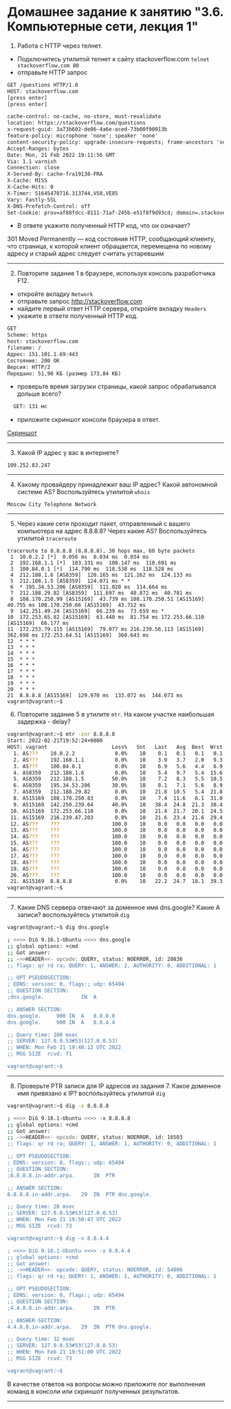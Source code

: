 # Домашнее задание к занятию "3.6. Компьютерные сети, лекция 1"

1. Работа c HTTP через телнет.
- Подключитесь утилитой телнет к сайту stackoverflow.com
`telnet stackoverflow.com 80`
- отправьте HTTP запрос
```bash
GET /questions HTTP/1.0
HOST: stackoverflow.com
[press enter]
[press enter]
```
```bashHTTP/1.1 301 Moved Permanently
cache-control: no-cache, no-store, must-revalidate
location: https://stackoverflow.com/questions
x-request-guid: 3a73b602-de06-4a6e-aced-73b00f90913b
feature-policy: microphone 'none'; speaker 'none'
content-security-policy: upgrade-insecure-requests; frame-ancestors 'self' https://stackexchange.com
Accept-Ranges: bytes
Date: Mon, 21 Feb 2022 19:11:56 GMT
Via: 1.1 varnish
Connection: close
X-Served-By: cache-fra19138-FRA
X-Cache: MISS
X-Cache-Hits: 0
X-Timer: S1645470716.313744,VS0,VE85
Vary: Fastly-SSL
X-DNS-Prefetch-Control: off
Set-Cookie: prov=af88fdcc-8111-71af-245b-e51f8f9d93cd; domain=.stackoverflow.com; expires=Fri, 01-Jan-2055 00:00:00 GMT; path=/; HttpOnly
```

- В ответе укажите полученный HTTP код, что он означает?

301 Moved Permanently — код состояния HTTP, сообщающий клиенту, что страница, 
к которой клиент обращается, перемещена по новому адресу и старый адрес следует считать устаревшим

***


2. Повторите задание 1 в браузере, используя консоль разработчика F12.
- откройте вкладку `Network`
- отправьте запрос http://stackoverflow.com
- найдите первый ответ HTTP сервера, откройте вкладку `Headers`
- укажите в ответе полученный HTTP код.

```html
GET
Scheme: https
host: stackoverflow.com
filename: /
Адрес: 151.101.1.69:443
Состояние: 200 OK
Версия: HTTP/2
Передано: 51,90 КБ (размер 173,84 КБ)
```

- проверьте время загрузки страницы, какой запрос обрабатывался дольше всего?

```html
  GET: 131 мс
```

- приложите скриншот консоли браузера в ответ.

[Скриншот](image.png)

***

3. Какой IP адрес у вас в интернете?

```commandline
109.252.83.247
```
***

4. Какому провайдеру принадлежит ваш IP адрес? Какой автономной системе AS? Воспользуйтесь утилитой `whois`

```commandline
Moscow City Telephone Network
```
***

5. Через какие сети проходит пакет, отправленный с вашего компьютера на адрес 8.8.8.8? Через какие AS? Воспользуйтесь утилитой `traceroute`

```bashvagrant@vagrant:~$ traceroute -An 8.8.8.8
traceroute to 8.8.8.8 (8.8.8.8), 30 hops max, 60 byte packets
 1  10.0.2.2 [*]  0.056 ms  0.034 ms  0.034 ms
 2  192.168.1.1 [*]  103.331 ms  108.147 ms  110.691 ms
 3  100.84.0.1 [*]  114.790 ms  118.538 ms  118.528 ms
 4  212.188.1.6 [AS8359]  120.165 ms  121.162 ms  124.133 ms
 5  212.188.1.5 [AS8359]  124.071 ms * *
 6  * 195.34.53.206 [AS8359]  111.020 ms  114.664 ms
 7  212.188.29.82 [AS8359]  111.697 ms  40.872 ms  40.781 ms
 8  108.170.250.99 [AS15169]  43.739 ms 108.170.250.51 [AS15169]  40.755 ms 108.170.250.66 [AS15169]  43.712 ms
 9  142.251.49.24 [AS15169]  66.239 ms  73.659 ms *
10  172.253.65.82 [AS15169]  63.440 ms  81.754 ms 172.253.66.110 [AS15169]  66.177 ms
11  172.253.79.115 [AS15169]  79.077 ms 216.239.56.113 [AS15169]  362.698 ms 172.253.64.51 [AS15169]  360.643 ms
12  * * *
13  * * *
14  * * *
15  * * *
16  * * *
17  * * *
18  * * *
19  * * *
20  * * *
21  8.8.8.8 [AS15169]  129.970 ms  133.072 ms  144.073 ms
vagrant@vagrant:~$ 
```


6. Повторите задание 5 в утилите `mtr`. На каком участке наибольшая задержка - delay?

```bash
vagrant@vagrant:~$ mtr -znr 8.8.8.8
Start: 2022-02-21T19:52:24+0000
HOST: vagrant                     Loss%   Snt   Last   Avg  Best  Wrst StDev
  1. AS???    10.0.2.2             0.0%    10    0.1   0.1   0.1   0.1   0.0
  2. AS???    192.168.1.1          0.0%    10    3.9   3.7   2.0   9.3   2.1
  3. AS???    100.84.0.1           0.0%    10    6.9   5.6   4.4   6.9   1.0
  4. AS8359   212.188.1.6          0.0%    10    5.4   9.7   5.4  15.6   4.3
  5. AS8359   212.188.1.5         50.0%    10    7.2   8.3   5.5  10.5   2.0
  6. AS8359   195.34.53.206       30.0%    10    8.1   7.1   5.6   8.9   1.1
  7. AS8359   212.188.29.82        0.0%    10   21.8  10.5   5.4  21.8   6.6
  8. AS15169  108.170.250.83       0.0%    10    7.4  11.6   6.1  31.0   8.6
  9. AS15169  142.250.239.64      40.0%    10   38.4  24.8  21.3  38.4   6.7
 10. AS15169  172.253.66.110       0.0%    10   21.4  21.7  20.1  24.5   1.4
 11. AS15169  216.239.47.203       0.0%    10   21.6  23.4  21.6  29.4   2.3
 12. AS???    ???                 100.0    10    0.0   0.0   0.0   0.0   0.0
 13. AS???    ???                 100.0    10    0.0   0.0   0.0   0.0   0.0
 14. AS???    ???                 100.0    10    0.0   0.0   0.0   0.0   0.0
 15. AS???    ???                 100.0    10    0.0   0.0   0.0   0.0   0.0
 16. AS???    ???                 100.0    10    0.0   0.0   0.0   0.0   0.0
 17. AS???    ???                 100.0    10    0.0   0.0   0.0   0.0   0.0
 18. AS???    ???                 100.0    10    0.0   0.0   0.0   0.0   0.0
 19. AS???    ???                 100.0    10    0.0   0.0   0.0   0.0   0.0
 20. AS???    ???                 100.0    10    0.0   0.0   0.0   0.0   0.0
 21. AS15169  8.8.8.8              0.0%    10   22.2  24.7  18.1  39.3   7.7
vagrant@vagrant:~$ 

```
***

7. Какие DNS сервера отвечают за доменное имя dns.google? Какие A записи? воспользуйтесь утилитой `dig`

```bash
vagrant@vagrant:~$ dig dns.google

; <<>> DiG 9.16.1-Ubuntu <<>> dns.google
;; global options: +cmd
;; Got answer:
;; ->>HEADER<<- opcode: QUERY, status: NOERROR, id: 20836
;; flags: qr rd ra; QUERY: 1, ANSWER: 2, AUTHORITY: 0, ADDITIONAL: 1

;; OPT PSEUDOSECTION:
; EDNS: version: 0, flags:; udp: 65494
;; QUESTION SECTION:
;dns.google.			IN	A

;; ANSWER SECTION:
dns.google.		900	IN	A	8.8.8.8
dns.google.		900	IN	A	8.8.4.4

;; Query time: 100 msec
;; SERVER: 127.0.0.53#53(127.0.0.53)
;; WHEN: Mon Feb 21 19:48:12 UTC 2022
;; MSG SIZE  rcvd: 71

vagrant@vagrant:~$ 
```


***

8. Проверьте PTR записи для IP адресов из задания 7. Какое доменное имя привязано к IP? воспользуйтесь утилитой `dig`

```bash
vagrant@vagrant:~$ dig -x 8.8.8.8

; <<>> DiG 9.16.1-Ubuntu <<>> -x 8.8.8.8
;; global options: +cmd
;; Got answer:
;; ->>HEADER<<- opcode: QUERY, status: NOERROR, id: 16503
;; flags: qr rd ra; QUERY: 1, ANSWER: 1, AUTHORITY: 0, ADDITIONAL: 1

;; OPT PSEUDOSECTION:
; EDNS: version: 0, flags:; udp: 65494
;; QUESTION SECTION:
;8.8.8.8.in-addr.arpa.		IN	PTR

;; ANSWER SECTION:
8.8.8.8.in-addr.arpa.	29	IN	PTR	dns.google.

;; Query time: 28 msec
;; SERVER: 127.0.0.53#53(127.0.0.53)
;; WHEN: Mon Feb 21 19:50:47 UTC 2022
;; MSG SIZE  rcvd: 73

vagrant@vagrant:~$ dig -x 8.8.4.4

; <<>> DiG 9.16.1-Ubuntu <<>> -x 8.8.4.4
;; global options: +cmd
;; Got answer:
;; ->>HEADER<<- opcode: QUERY, status: NOERROR, id: 54006
;; flags: qr rd ra; QUERY: 1, ANSWER: 1, AUTHORITY: 0, ADDITIONAL: 1

;; OPT PSEUDOSECTION:
; EDNS: version: 0, flags:; udp: 65494
;; QUESTION SECTION:
;4.4.8.8.in-addr.arpa.		IN	PTR

;; ANSWER SECTION:
4.4.8.8.in-addr.arpa.	29	IN	PTR	dns.google.

;; Query time: 32 msec
;; SERVER: 127.0.0.53#53(127.0.0.53)
;; WHEN: Mon Feb 21 19:51:00 UTC 2022
;; MSG SIZE  rcvd: 73

vagrant@vagrant:~$ 
```
В качестве ответов на вопросы можно приложите лог выполнения команд в консоли или скриншот полученных результатов.

---
